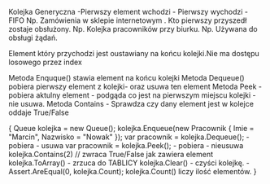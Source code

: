 ﻿Kolejka Generyczna -Pierwszy element wchodzi - Pierwszy wychodzi -   FIFO 
Np. Zamówienia w sklepie internetowym . Kto pierwszy przyszedł zostaje obsłużony. 
Np. Kolejka pracowników przy biurku. 
Np. Używana  do obsługi żądań. 

Element który przychodzi jest oustawiany na końcu kolejki.Nie ma dostępu losowego przez index



Metoda Enquque() stawia element na końcu kolejki 
Metoda Dequeue() pobiera pierwszy element z kolejki- oraz usuwa ten element
Metoda Peek - pobiera aktulny element - podgąda co jest na pierwszym miejscu kolejki - nie usuwa.
Metoda Contains - Sprawdza czy dany element jest w kolejce oddaje True/False 

{
	Queue<Pracownik> kolejka = new Queue<Pracownik>();
	kolejka.Enqueue(new Pracownik { Imie = "Marcin", Nazwisko = "Nowak" });
	var pracownik = kolejka.Dequeue(); - pobiera - usuwa
	var pracownik = kolejka.Peek();  - pobiera -  nieusuwa
	kolejka.Contains(2) // zwraca True/False jak zawiera element
	kolejka.ToArray() - zrzuca do TABLICY
	kolejka.Clear() - czyści kolejkę.  - Assert.AreEqual(0, kolejka.Count);
	kolejka.Count() liczy ilość elementów. 
	}

